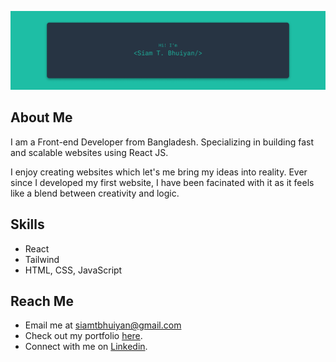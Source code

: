 ![banner](https://github.com/siamtbhuiyan/siamtbhuiyan/blob/main/Personal%20Banner.png)

## About Me
I am a Front-end Developer from Bangladesh. Specializing in building fast and scalable websites using React JS.

I enjoy creating websites which let's me bring my ideas into reality. Ever since I developed my first website, I have been facinated with it as it feels like a blend between creativity and logic.

## Skills
* React
* Tailwind 
* HTML, CSS, JavaScript

## Reach Me
* Email me at siamtbhuiyan@gmail.com
* Check out my portfolio <a href="https://www.siamtbhuiyan.com" target="_blank">here</a>.
* Connect with me on <a href="https://www.linkedin.com/in/siamtbhuiyan/" target="_blank">Linkedin</a>.
